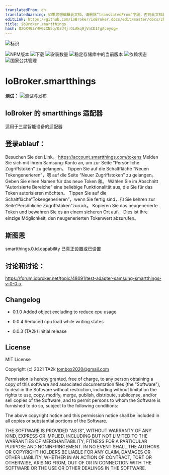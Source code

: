 ```yaml
---
translatedFrom: en
translatedWarning: 如果您想编辑此文档，请删除“translatedFrom”字段，否则此文档将再次自动翻译
editLink: https://github.com/ioBroker/ioBroker.docs/edit/master/docs/zh-cn/adapterref/iobroker.smartthings/README.md
title: ioBroker.smartthings
hash: Q2OX4G2Y4FGzXN5q/OzU4jrQLAkq9jVnCD1TgAceyog=
---
```

![标识](../../../en/adapterref/iobroker.smartthings/admin/smartthings.png)

![NPM版本](https://img.shields.io/npm/v/iobroker.smartthings.svg)
![下载](https://img.shields.io/npm/dm/iobroker.smartthings.svg)
![安装数量](https://iobroker.live/badges/smartthings-installed.svg)
![稳定存储库中的当前版本](https://iobroker.live/badges/smartthings-stable.svg)
![依赖状态](https://img.shields.io/david/TA2k/iobroker.smartthings.svg)
![国家公共管理](https://nodei.co/npm/iobroker.smartthings.png?downloads=true)

# IoBroker.smartthings
**测试：** ![测试与发布](https://github.com/TA2k/ioBroker.smartthings/workflows/Test%20and%20Release/badge.svg)

## IoBroker 的 smartthings 适配器
适用于三星智能设备的适配器

## 登录ablauf：
Besuchen Sie den Link。 https://account.smartthings.com/tokens Melden Sie sich mit Ihrem Samsung-Konto an, um zur Seite \"Persönliche Zugriffstoken\" zu gelangen。
Tippen Sie auf die Schaltfläche “Neuen Tokengenerieren”，嗯 auf die Seite “Neuer Zugriffstoken” zu gelangen。
Geben Sie einen Namen für das neue Token 和。 Wählen Sie im Abschnitt “Autorisierte Bereiche” eine beliebige Funktionalität aus, die Sie für das Token autorisieren möchten。
Tippen Sie auf die Schaltfläche“Tokengenerieren”，wenn Sie fertig sind，和 Sie kehren zur Seite“Persönliche Zugriffstoken”zurück。 Kopieren Sie das neugenerierte Token und bewahren Sie es an einem sicheren Ort auf。 Dies ist Ihre einzige Möglichkeit, den neugenerierten Tokenwert abzurufen。

## 斯图恩
smartthings.0.id.capability 已真正设置或已设置

## 讨论和讨论：
https://forum.iobroker.net/topic/48091/test-adapter-samsung-smartthings-v-0-0-x

## Changelog

- 0.1.0 Added object excluding to reduce cpu usage

- 0.0.4 Reduced cpu load while writing states

- 0.0.3 (TA2k) initial release

## License

MIT License

Copyright (c) 2021 TA2k <tombox2020@gmail.com>

Permission is hereby granted, free of charge, to any person obtaining a copy
of this software and associated documentation files (the "Software"), to deal
in the Software without restriction, including without limitation the rights
to use, copy, modify, merge, publish, distribute, sublicense, and/or sell
copies of the Software, and to permit persons to whom the Software is
furnished to do so, subject to the following conditions:

The above copyright notice and this permission notice shall be included in all
copies or substantial portions of the Software.

THE SOFTWARE IS PROVIDED "AS IS", WITHOUT WARRANTY OF ANY KIND, EXPRESS OR
IMPLIED, INCLUDING BUT NOT LIMITED TO THE WARRANTIES OF MERCHANTABILITY,
FITNESS FOR A PARTICULAR PURPOSE AND NONINFRINGEMENT. IN NO EVENT SHALL THE
AUTHORS OR COPYRIGHT HOLDERS BE LIABLE FOR ANY CLAIM, DAMAGES OR OTHER
LIABILITY, WHETHER IN AN ACTION OF CONTRACT, TORT OR OTHERWISE, ARISING FROM,
OUT OF OR IN CONNECTION WITH THE SOFTWARE OR THE USE OR OTHER DEALINGS IN THE
SOFTWARE.